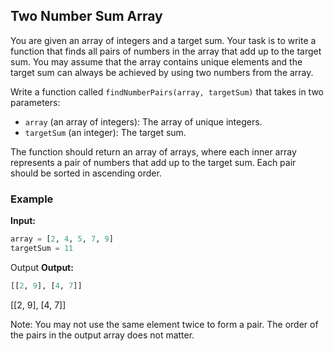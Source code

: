 ## Two Number Sum Array

You are given an array of integers and a target sum. Your task is to write a function that finds all pairs of numbers in the array that add up to the target sum. You may assume that the array contains unique elements and the target sum can always be achieved by using two numbers from the array.

Write a function called `findNumberPairs(array, targetSum)` that takes in two parameters:

- `array` (an array of integers): The array of unique integers.
- `targetSum` (an integer): The target sum.

The function should return an array of arrays, where each inner array represents a pair of numbers that add up to the target sum. Each pair should be sorted in ascending order.

### Example

**Input:**
```python
array = [2, 4, 5, 7, 9]
targetSum = 11
```

Output
**Output:**
```python
[[2, 9], [4, 7]]
```

[[2, 9], [4, 7]]

Note:
You may not use the same element twice to form a pair.
The order of the pairs in the output array does not matter.
